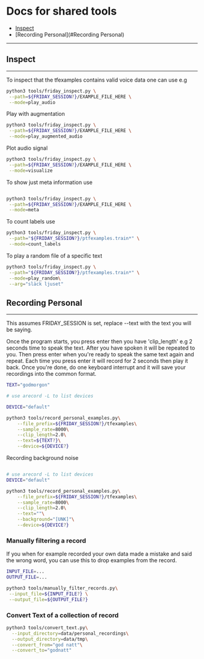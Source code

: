 # Docs for shared tools

- [Inspect](#Inspect)
- [Recording Personal](#Recording Personal)

---

## Inspect 

---

To inspect that the tfexamples contains valid voice data one can use e.g

```bash
python3 tools/friday_inspect.py \
 --path=${FRIDAY_SESSION?}/EXAMPLE_FILE_HERE \
 --mode=play_audio
```

Play with augmentation

```bash
python3 tools/friday_inspect.py \
 --path=${FRIDAY_SESSION?}/EXAMPLE_FILE_HERE \
 --mode=play_augmented_audio
```

Plot audio signal
```bash
python3 tools/friday_inspect.py \
 --path=${FRIDAY_SESSION?}/EXAMPLE_FILE_HERE \
 --mode=visualize

```

To show just meta information use

```bash 

python3 tools/friday_inspect.py \
 --path=${FRIDAY_SESSION?}/EXAMPLE_FILE_HERE \
 --mode=meta
```

To count labels use

```bash 
python3 tools/friday_inspect.py \
 --path="${FRIDAY_SESSION?}/ptfexamples.train*" \
 --mode=count_labels
```

To play a random file of a specific text

```bash 
python3 tools/friday_inspect.py \
 --path="${FRIDAY_SESSION?}/ptfexamples.train*" \
 --mode=play_random\
 --arg="släck ljuset"
```

## Recording Personal

---

This assumes FRIDAY_SESSION is set, replace --text with the text you will be saying.

Once the program starts, you press enter then you have 'clip_length' e.g 2 seconds time to speak the text. After you have spoken it will be
repeated to you. Then press enter when you're ready to speak the same text again and repeat. Each time you press enter it will record for 2 seconds then play it back.
Once you're done, do one keyboard interrupt and it will save your recordings into the common format.

```bash
TEXT="godmorgon"

# use arecord -L to list devices

DEVICE="default"

python3 tools/record_personal_examples.py\
    --file_prefix=${FRIDAY_SESSION?}/tfexamples\
    --sample_rate=8000\
    --clip_length=2.0\
    --text=${TEXT?}\
    --device=${DEVICE?}

```

Recording background noise
```bash

# use arecord -L to list devices
DEVICE="default"

python3 tools/record_personal_examples.py\
    --file_prefix=${FRIDAY_SESSION?}/tfexamples\
    --sample_rate=8000\
    --clip_length=2.0\
    --text=""\
    --background="[UNK]"\
    --device=${DEVICE?}
```


### Manually filtering a record

If you when for example recorded your own data made a mistake and said the wrong word, you can use this to
drop examples from the record.

```bash
INPUT_FILE=...
OUTPUT_FILE=...

python3 tools/manually_filter_records.py\
 --input_file=${INPUT_FILE?} \
 --output_file=${OUTPUT_FILE?}
```

### Convert Text of a collection of record

```bash
python3 tools/convert_text.py\
  --input_directory=data/personal_recordings\
  --output_directory=data/tmp\
  --convert_from="god natt"\
  --convert_to="godnatt"
```
